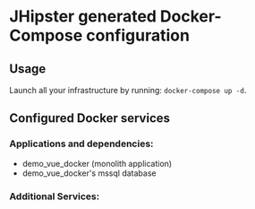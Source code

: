 # JHipster generated Docker-Compose configuration

## Usage

Launch all your infrastructure by running: `docker-compose up -d`.

## Configured Docker services

### Applications and dependencies:

- demo_vue_docker (monolith application)
- demo_vue_docker's mssql database

### Additional Services:

